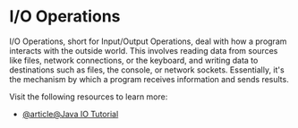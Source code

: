 # I/O Operations

I/O Operations, short for Input/Output Operations, deal with how a program interacts with the outside world. This involves reading data from sources like files, network connections, or the keyboard, and writing data to destinations such as files, the console, or network sockets. Essentially, it's the mechanism by which a program receives information and sends results.

Visit the following resources to learn more:

- [@article@Java IO Tutorial](https://jenkov.com/tutorials/java-io/index.html)
